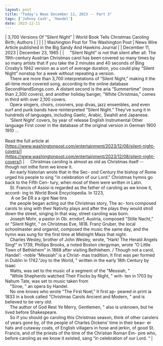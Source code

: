 ```yaml
---
layout: post
title: "Today's News December 11, 2023 -- Part 3"
tags: ['Johnny Cash', 'Handel']
date: 2023-12-11
---
```


| 3,700 Versions Of “Silent Night” | World Book Tells Christmas Caroling Birth; Authors  |
|  |  |
| Washington Post for The Washington Post | News Wire Article published in the Big Sandy And Hawkins Journal |
| December 11, 2023 | December 23, 1965 |
| &nbsp;&nbsp;&nbsp;&nbsp;“Silent Night” is not that silent after all. The 19th-century Austrian Christmas carol has been covered so many times by so many artists that if you take the 2 minutes and 40 seconds of Bing Crosby’s 1942 version as a sort of average duration, you could play “Silent Night” nonstop for a week without repeating a version.<br>&nbsp;&nbsp;&nbsp;&nbsp;There are more than 3,700 interpretations of “Silent Night,” making it the all-time most covered song, according to the online database SecondHandSongs.com. A distant second is the aria “Summertime” (more than 2,300 covers), and another holiday banger, “White Christmas,” comes in third with over 2,100 covers.<br>&nbsp;&nbsp;&nbsp;&nbsp;Opera singers, choirs, crooners, pop divas, jazz ensembles, and even surf and punk bands have reinterpreted “Silent Night.” They’ve sung it in hundreds of languages, including Gaelic, Arabic, Swahili and Japanese.<br>&nbsp;&nbsp;&nbsp;&nbsp;‘Silent Night’ covers, by year of release English Instrumental Other language First cover in the database of the original version in German 1900 1910  ...<br><br>Read the full article at<br>[https://www.washingtonpost.com/entertainment/2023/12/08/silent-night-covers/](https://www.washingtonpost.com/entertainment/2023/12/08/silent-night-covers/) | &nbsp;&nbsp;&nbsp;&nbsp;Christmas caroling is almost as old as Christmas itself -- though not inthe form we know it.<br>&nbsp;&nbsp;&nbsp;&nbsp;An early historian wrote that in the Sec- ond Century the bishop of Rome urged his people to sing "in celebration of our Lord." Christmas hymns go back to the Fifth Cen- tury, when most of them were written in Latin.<br>&nbsp;&nbsp;&nbsp;&nbsp;St. Francis of Assisi is regarded as the father of caroling as we know it, accord- ing to World Book Encyclopedia. In 1223,<br>&nbsp;&nbsp;&nbsp;&nbsp; A oe Se ER a a igre Nae tins<br>&nbsp;&nbsp;&nbsp;&nbsp;the people began acting out the Christmas story, The ac- tors composed carols to sing with their Nativity plays and after the plays they would stroll down the street, singing In that way, street caroling was born.<br>&nbsp;&nbsp;&nbsp;&nbsp;Joseph Mohr, a pastor in Ob. erndorf, Austria, composed "Stille Nacht,” or "Silent Night, " on Christmas Eve, 1818. Franz Gruber, the local schoolmaster and organist, composed the music the same day, and the hymn was sung for the first time at Midnight Mass that night.<br>&nbsp;&nbsp;&nbsp;&nbsp;Charles Wesley, brother of John Wesley, wrote, “Hark! The Herald Angels Sing!" in 1739, Phillips Brooks, a noted Boston clergyman, wrote “O Little Town of Bethlehem” in 1868 after visiting Bethlehem. / Though not a carol, Handel’: -noble “Messiah” is a Christ- mas tradition, It first was per formed in Dublin in 1742."Joy to the World, " written in the early 18th Century by Isaac<br>&nbsp;&nbsp;&nbsp;&nbsp;Watts, was set to the music of a segment of the "Messiah, "<br>&nbsp;&nbsp;&nbsp;&nbsp;“While Shepherds watched Their Flocks by Night, " writ- ten in 1703 by Nahum Tate, was set to music taken from<br>&nbsp;&nbsp;&nbsp;&nbsp;"Siroe, " an opera by Handel.<br>&nbsp;&nbsp;&nbsp;&nbsp;No one knows who wrote "The First Noel,” It first ap- peared in print ia 1833 in a book called "Christmas Carols Ancient and Modern, " and is believed to be very old.<br>&nbsp;&nbsp;&nbsp;&nbsp;The author of God Rest Ye Merry, Gentlemen, " also is unknown, but he lived before Shakespeare.<br>&nbsp;&nbsp;&nbsp;&nbsp;So if you should go caroling this Christmas season, think of other carolers of years gone by, of the people of Charles Dickens’ time in their beav- er hats and cutaway coats, of English villagers in hose and jerkin, of good St. Francis, and of the priests of the time of the Christian Roman Em- pire who, before caroling as we know it existed, sang “in celebration of our Lord. “  |